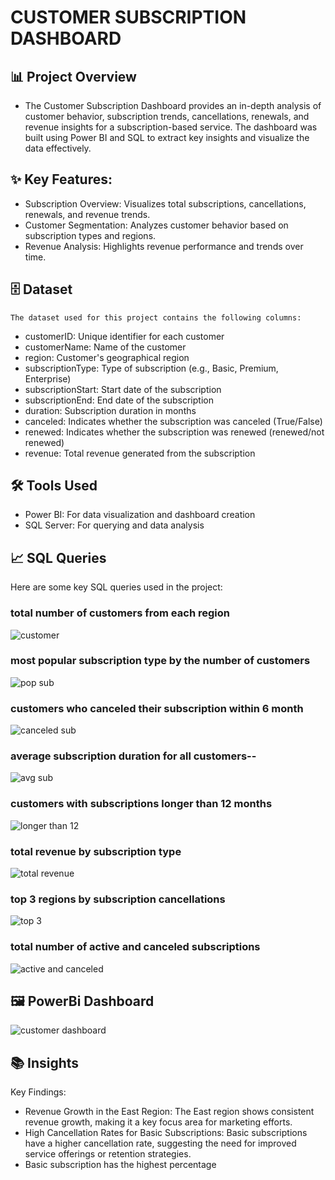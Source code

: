 # CUSTOMER SUBSCRIPTION DASHBOARD

## 📊 Project Overview
   - The Customer Subscription Dashboard provides an in-depth analysis of customer behavior, subscription trends,
      cancellations, renewals, and revenue insights for a subscription-based service. The 
      dashboard was built using Power BI and SQL to extract key insights and visualize the data effectively.

## ✨ Key Features:
   - Subscription Overview: Visualizes total subscriptions, cancellations, renewals, and revenue trends.
   - Customer Segmentation: Analyzes customer behavior based on subscription types and regions.
   - Revenue Analysis: Highlights revenue performance and trends over time.

## 🗄️ Dataset
    The dataset used for this project contains the following columns:
  - customerID: Unique identifier for each customer
  - customerName: Name of the customer
  - region: Customer's geographical region
  - subscriptionType: Type of subscription (e.g., Basic, Premium, Enterprise)
  - subscriptionStart: Start date of the subscription
  - subscriptionEnd: End date of the subscription
  - duration: Subscription duration in months
  - canceled: Indicates whether the subscription was canceled (True/False)
  - renewed: Indicates whether the subscription was renewed (renewed/not renewed)
  - revenue: Total revenue generated from the subscription

## 🛠️ Tools Used
  - Power BI: For data visualization and dashboard creation
  - SQL Server: For querying and data analysis

## 📈 SQL Queries
   Here are some key SQL queries used in the project:

### total number of customers from each region
![customer](https://github.com/user-attachments/assets/02a882ed-47f2-409f-9c2b-0e181752f2ad)

### most popular subscription type by the number of customers
![pop sub](https://github.com/user-attachments/assets/34e4bbd7-d3ab-478c-bb72-434ebf9d2e00)

### customers who canceled their subscription within 6 month
![canceled sub](https://github.com/user-attachments/assets/06e7669d-dc8b-4723-9513-ad1c01aff224)

### average subscription duration for all customers--
![avg sub](https://github.com/user-attachments/assets/7adb0209-2997-425c-bbb0-968d3fe12cb9)

### customers with subscriptions longer than 12 months
![longer than 12](https://github.com/user-attachments/assets/14fd12b2-ee97-4b3b-9ca6-46b2e79cc243)

### total revenue by subscription type
![total revenue](https://github.com/user-attachments/assets/3ee92fc6-f680-43aa-bec3-89b20825e324)

### top 3 regions by subscription cancellations
![top 3](https://github.com/user-attachments/assets/f8fef049-2465-4417-b904-1fa920f01c3e)

### total number of active and canceled subscriptions
![active and canceled](https://github.com/user-attachments/assets/e6000bef-1071-4c30-8ea0-8a5d89eb0436)

## 🖼️ PowerBi Dashboard
   ![customer dashboard](https://github.com/user-attachments/assets/6850e052-2a9b-44d3-b9a0-8397314805ae)


## 📚 Insights
   Key Findings:
 -  Revenue Growth in the East Region: The East region shows consistent revenue growth, making it a key focus area for marketing efforts.
 -  High Cancellation Rates for Basic Subscriptions: Basic subscriptions have a higher cancellation rate, suggesting the need for improved service offerings or retention strategies.
 -  Basic subscription has the highest percentage










   
